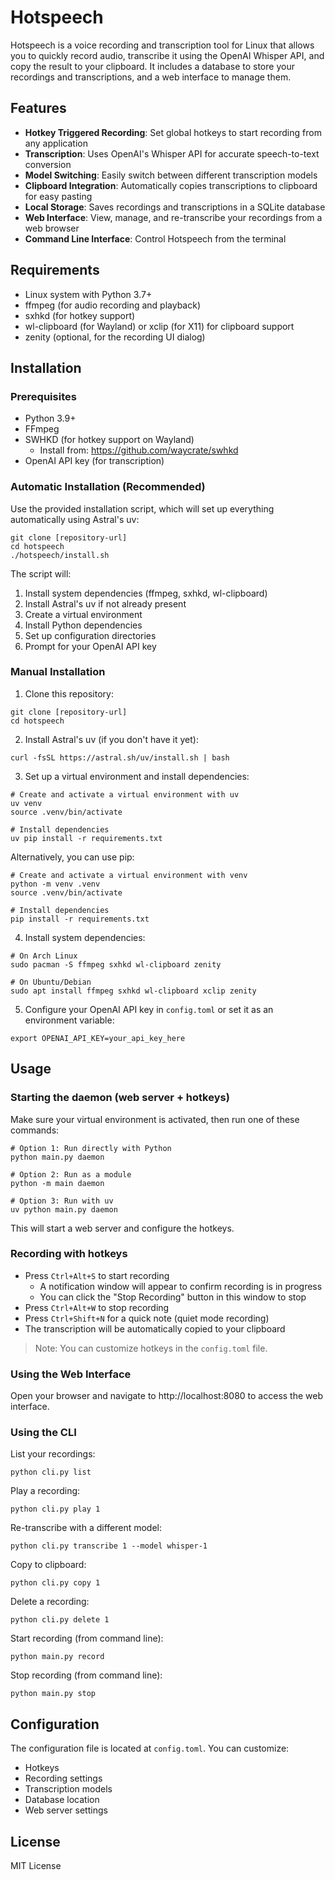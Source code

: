 # Hotspeech

Hotspeech is a voice recording and transcription tool for Linux that allows you to quickly record audio, transcribe it using the OpenAI Whisper API, and copy the result to your clipboard. It includes a database to store your recordings and transcriptions, and a web interface to manage them.

## Features

- **Hotkey Triggered Recording**: Set global hotkeys to start recording from any application
- **Transcription**: Uses OpenAI's Whisper API for accurate speech-to-text conversion
- **Model Switching**: Easily switch between different transcription models
- **Clipboard Integration**: Automatically copies transcriptions to clipboard for easy pasting
- **Local Storage**: Saves recordings and transcriptions in a SQLite database
- **Web Interface**: View, manage, and re-transcribe your recordings from a web browser
- **Command Line Interface**: Control Hotspeech from the terminal

## Requirements

- Linux system with Python 3.7+
- ffmpeg (for audio recording and playback)
- sxhkd (for hotkey support)
- wl-clipboard (for Wayland) or xclip (for X11) for clipboard support
- zenity (optional, for the recording UI dialog)

## Installation

### Prerequisites

- Python 3.9+
- FFmpeg
- SWHKD (for hotkey support on Wayland)
  - Install from: https://github.com/waycrate/swhkd
- OpenAI API key (for transcription)

### Automatic Installation (Recommended)

Use the provided installation script, which will set up everything automatically using Astral's uv:

```
git clone [repository-url]
cd hotspeech
./hotspeech/install.sh
```

The script will:

1. Install system dependencies (ffmpeg, sxhkd, wl-clipboard)
2. Install Astral's uv if not already present
3. Create a virtual environment
4. Install Python dependencies
5. Set up configuration directories
6. Prompt for your OpenAI API key

### Manual Installation

1. Clone this repository:

```
git clone [repository-url]
cd hotspeech
```

2. Install Astral's uv (if you don't have it yet):

```
curl -fsSL https://astral.sh/uv/install.sh | bash
```

3. Set up a virtual environment and install dependencies:

```
# Create and activate a virtual environment with uv
uv venv
source .venv/bin/activate

# Install dependencies
uv pip install -r requirements.txt
```

Alternatively, you can use pip:

```
# Create and activate a virtual environment with venv
python -m venv .venv
source .venv/bin/activate

# Install dependencies
pip install -r requirements.txt
```

4. Install system dependencies:

```
# On Arch Linux
sudo pacman -S ffmpeg sxhkd wl-clipboard zenity

# On Ubuntu/Debian
sudo apt install ffmpeg sxhkd wl-clipboard xclip zenity
```

5. Configure your OpenAI API key in `config.toml` or set it as an environment variable:

```
export OPENAI_API_KEY=your_api_key_here
```

## Usage

### Starting the daemon (web server + hotkeys)

Make sure your virtual environment is activated, then run one of these commands:

```
# Option 1: Run directly with Python
python main.py daemon

# Option 2: Run as a module
python -m main daemon

# Option 3: Run with uv
uv python main.py daemon
```

This will start a web server and configure the hotkeys.

### Recording with hotkeys

- Press `Ctrl+Alt+S` to start recording
  - A notification window will appear to confirm recording is in progress
  - You can click the "Stop Recording" button in this window to stop
- Press `Ctrl+Alt+W` to stop recording
- Press `Ctrl+Shift+N` for a quick note (quiet mode recording)
- The transcription will be automatically copied to your clipboard

> Note: You can customize hotkeys in the `config.toml` file.

### Using the Web Interface

Open your browser and navigate to http://localhost:8080 to access the web interface.

### Using the CLI

List your recordings:

```
python cli.py list
```

Play a recording:

```
python cli.py play 1
```

Re-transcribe with a different model:

```
python cli.py transcribe 1 --model whisper-1
```

Copy to clipboard:

```
python cli.py copy 1
```

Delete a recording:

```
python cli.py delete 1
```

Start recording (from command line):

```
python main.py record
```

Stop recording (from command line):

```
python main.py stop
```

## Configuration

The configuration file is located at `config.toml`. You can customize:

- Hotkeys
- Recording settings
- Transcription models
- Database location
- Web server settings

## License

MIT License
